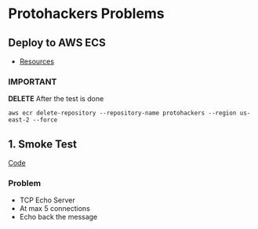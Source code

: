 # Protohackers Problems

## Deploy to AWS ECS

- [Resources](https://docs.aws.amazon.com/AmazonECS/latest/developerguide/create-container-image.html)

### IMPORTANT

**DELETE** After the test is done

`aws ecr delete-repository --repository-name protohackers --region us-east-2 --force`

## 1. Smoke Test

[Code](./questions/smoke_test)

### Problem

- TCP Echo Server
- At max 5 connections
- Echo back the message
